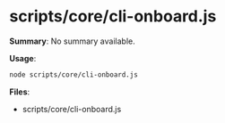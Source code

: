 # scripts/core/cli-onboard.js

**Summary**: No summary available.

**Usage**:

```bash
node scripts/core/cli-onboard.js
```

**Files**:
- scripts/core/cli-onboard.js
